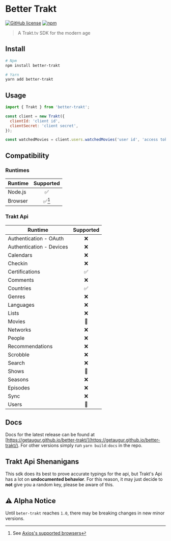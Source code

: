 # Better Trakt

[![GitHub license](https://img.shields.io/github/license/getaugur/better-trakt)](https://github.com/getaugur/better-trakt/blob/main/LICENSE) [![npm](https://img.shields.io/npm/v/better-trakt?logo=npm)](https://www.npmjs.com/package/better-trakt)

> A Trakt.tv SDK for the modern age

## Install

```bash
# Npm
npm install better-trakt

# Yarn
yarn add better-trakt
```

## Usage

```js
import { Trakt } from 'better-trakt';

const client = new Trakt({
  clientId: 'client id',
  clientSecret: 'client secret',
});

const watchedMovies = client.users.watchedMovies('user id', 'access token');
```

## Compatibility

### Runtimes

| Runtime |       Supported        |
| ------- | :--------------------: |
| Node.js |   :white_check_mark:   |
| Browser | :white_check_mark:[^1] |

[^1]: See [Axios's supported browsers](https://github.com/axios/axios/#browser-support)

### Trakt Api

| Runtime                  |     Supported      |
| ------------------------ | :----------------: |
| Authentication - OAuth   |        :x:         |
| Authentication - Devices |        :x:         |
| Calendars                |        :x:         |
| Checkin                  |        :x:         |
| Certifications           | :white_check_mark: |
| Comments                 |        :x:         |
| Countries                | :white_check_mark: |
| Genres                   |        :x:         |
| Languages                |        :x:         |
| Lists                    |        :x:         |
| Movies                   |   :construction:   |
| Networks                 |        :x:         |
| People                   |        :x:         |
| Recommendations          |        :x:         |
| Scrobble                 |        :x:         |
| Search                   |        :x:         |
| Shows                    |   :construction:   |
| Seasons                  |        :x:         |
| Episodes                 |        :x:         |
| Sync                     |        :x:         |
| Users                    |   :construction:   |

## Docs

Docs for the latest release can be found at [https://getaugur.github.io/better-trakt/](https://getaugur.github.io/better-trakt/). For other versions simply run `yarn build:docs` in the repo.

## Trakt Api Shenanigans

This sdk does its best to prove accurate typings for the api, but Trakt's Api has a lot on **undocumented behavior**. For this reason, it may just decide to **not** give you a random key, please be aware of this.

## ⚠️ Alpha Notice

Until `beter-trakt` reaches `1.0`, there may be breaking changes in new minor versions.
